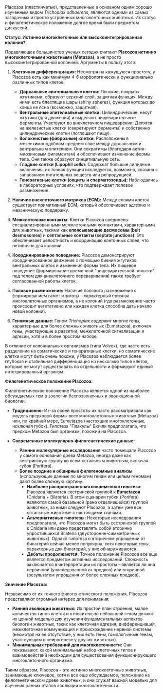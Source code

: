 Placozoa (пластинчатые), представленные в основном одним хорошо изученным видом *Trichoplax adhaerens*, являются одними из самых загадочных и просто устроенных многоклеточных животных. Их статус и филогенетическое положение долгое время были предметом дискуссий.

**Статус: Истинно многоклеточные или высокоинтегрированная колония?**

Подавляющее большинство ученых сегодня считают **Placozoa истинно многоклеточными животными (Metazoa)**, а не просто высокоинтегрированной колонией. Аргументы в пользу этого:

1.  **Клеточная дифференциация:** Несмотря на кажущуюся простоту, у Placozoa есть как минимум 4-6 морфологически и функционально различных типов клеток:
    *   **Дорсальные эпителиальные клетки:** Плоские, покрыты жгутиками, образуют верхний слой, защитная функция. Между ними есть блестящие шары (shiny spheres), функция которых до конца не ясна (возможно, защитная).
    *   **Вентральные эпителиальные клетки:** Цилиндрические, несут жгутики (для движения) и выделяют пищеварительные ферменты. Участвуют во внеклеточном пищеварении. Делятся на железистые клетки (секретируют ферменты) и собственно цилиндрические клетки (поглощают пищу).
    *   **Волокнистые (фиброзные) клетки:** Расположены в мезенхимоподобном среднем слое между дорсальным и вентральным эпителием. Они сократимы (благодаря актин-миозиновым филаментам) и обеспечивают изменение формы тела. Они также образуют синцитиальную сеть.
    *   **Гладкие клетки (Lipophil cells):** Содержат большие липидные включения, их точная функция исследуется, возможно, связана с запасанием питательных веществ или репродукцией.
    *   **Генеративные клетки (ооциты и сперматозоиды):** Наблюдались в лабораторных условиях, что подтверждает половое размножение.

2.  **Наличие внеклеточного матрикса (ECM):** Между слоями клеток существует примитивный ECM, который обеспечивает адгезию и механическую поддержку.

3.  **Межклеточные контакты:** Клетки Placozoa соединены специализированными межклеточными контактами, характерными для животных, такими как **опоясывающие десмосомы (belt desmosomes)** и **септальные контакты (septate junctions)**. Это обеспечивает целостность и координацию клеточных слоев, что нетипично для колоний.

4.  **Координированное поведение:** Placozoa демонстрируют координированное движение с помощью биения жгутиков вентральных клеток и изменения формы тела. Их пищевое поведение (формирование временной "пищеварительной полости" под телом для внеклеточного переваривания) также требует согласованной работы клеток.

5.  **Половое размножение:** Наличие полового размножения с формированием гамет и зиготы – характерный признак многоклеточных организмов, а не колоний (где размножение часто происходит вегетативно или каждая клетка способна дать начало новой колонии).

6.  **Геномные данные:** Геном *Trichoplax* содержит многие гены, характерные для более сложных животных (Eumetazoa), включая гены, участвующие в развитии, межклеточной сигнализации и адгезии, хотя и в более простом наборе.

В отличие от колониальных организмов (типа Volvox), где часто есть разделение на соматические и генеративные клетки, но соматические клетки могут быть очень похожи, у Placozoa наблюдается более глубокая и стабильная дифференциация на несколько типов клеток, которые не могут существовать по отдельности и формируют единый интегрированный организм.

**Филогенетическое положение Placozoa:**

Филогенетическое положение Placozoa является одной из наиболее обсуждаемых тем в зоологии беспозвоночных и эволюционной биологии.

*   **Традиционно:** Из-за своей простоты их часто рассматривали как модель предковой формы всех многоклеточных животных (Metazoa) или, по крайней мере, Eumetazoa (настоящие многоклеточные, исключая губок). Гипотеза "Плакулы" Бючли предполагала, что предком Metazoa был организм, похожий на Placozoa.

*   **Современные молекулярно-филогенетические данные:**
    *   **Ранние молекулярные исследования** часто помещали Placozoa у самого основания древа Metazoa, иногда даже как сестринскую группу ко всем остальным животным, включая губок (Porifera).
    *   **Более поздние и обширные филогеномные анализы** (использующие данные по многим генам или целым геномам) дают более сложную картину:
        *   **Наиболее распространенная современная гипотеза:** Placozoa являются сестринской группой к **Eumetazoa** (Cnidaria + Bilateria). В этом сценарии губки (Porifera) являются самой базальной (рано отделившейся) группой животных, за ними следуют Placozoa, а затем уже все остальные животные с настоящими тканями.
        *   **Альтернативные гипотезы:** Некоторые исследования предполагали, что Placozoa могут быть сестринской группой к Cnidaria или даже представлять собой вторично упростившихся Bilateria (двусторонне-симметричных животных). Однако гипотеза о вторичном упрощении от билатерий сейчас менее популярна, хотя некоторые гены, характерные для билатерий, у них обнаруживаются.
        *   **Дебаты продолжаются:** Точное положение Placozoa все еще является предметом активных исследований. Сложность заключается в интерпретации их простоты – является ли она первичной (унаследованной от предков) или вторичной (результатом упрощения от более сложных предков).

**Значение Placozoa:**

Независимо от их точного филогенетического положения, Placozoa представляют огромный интерес для понимания:

*   **Ранней эволюции животных:** Их простой план строения, малое количество типов клеток и относительно небольшой геном делают их ценной моделью для изучения фундаментальных аспектов биологии животных, таких как клеточная адгезия, дифференциация, межклеточная коммуникация и происхождение нервной системы (несмотря на ее отсутствие, у них есть гены, гомологичные генам, участвующим в нейрогенезе у других животных).
*   **Минимальных требований для многоклеточности:** Они показывают, какой минимальный набор клеточных типов и взаимодействий необходим для существования функционирующего многоклеточного организма.

Таким образом, Placozoa – это истинно многоклеточные животные, занимающие ключевое, хотя и все еще обсуждаемое, положение на филогенетическом древе животных, и они служат важной моделью для изучения ранних этапов эволюции многоклеточности.
